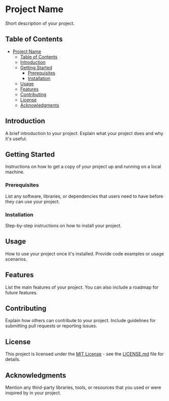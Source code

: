 # Project Name

Short description of your project.

## Table of Contents

- [Project Name](#project-name)
  - [Table of Contents](#table-of-contents)
  - [Introduction](#introduction)
  - [Getting Started](#getting-started)
    - [Prerequisites](#prerequisites)
    - [Installation](#installation)
  - [Usage](#usage)
  - [Features](#features)
  - [Contributing](#contributing)
  - [License](#license)
  - [Acknowledgments](#acknowledgments)

## Introduction

A brief introduction to your project. Explain what your project does and why it's useful.

## Getting Started

Instructions on how to get a copy of your project up and running on a local machine.

### Prerequisites

List any software, libraries, or dependencies that users need to have before they can use your project.

### Installation

Step-by-step instructions on how to install your project.

## Usage

How to use your project once it's installed. Provide code examples or usage scenarios.

## Features

List the main features of your project. You can also include a roadmap for future features.

## Contributing

Explain how others can contribute to your project. Include guidelines for submitting pull requests or reporting issues.

## License

This project is licensed under the [MIT License](LICENSE.md) - see the [LICENSE.md](LICENSE.md) file for details.

## Acknowledgments

Mention any third-party libraries, tools, or resources that you used or were inspired by in your project.
